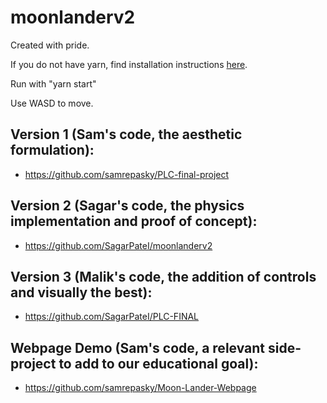 # moonlanderv2
Created with pride.

If you do not have yarn, find installation instructions [here](https://yarnpkg.com/getting-started/install).

Run with "yarn start"

Use WASD to move.

## Version 1 (Sam's code, the aesthetic formulation):
- https://github.com/samrepasky/PLC-final-project

## Version 2 (Sagar's code, the physics implementation and proof of concept):
- https://github.com/SagarPateI/moonlanderv2

## Version 3 (Malik's code, the addition of controls and visually the best):
- https://github.com/SagarPateI/PLC-FINAL

## Webpage Demo (Sam's code, a relevant side-project to add to our educational goal):
- https://github.com/samrepasky/Moon-Lander-Webpage 
